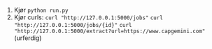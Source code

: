 1. Kjør ```python run.py```
2. Kjør curls:
```curl "http://127.0.0.1:5000/jobs"```
```curl "http://127.0.0.1:5000/jobs/{id}"```
```curl "http://127.0.0.1:5000/extract?url=https://www.capgemini.com"``` (urferdig)